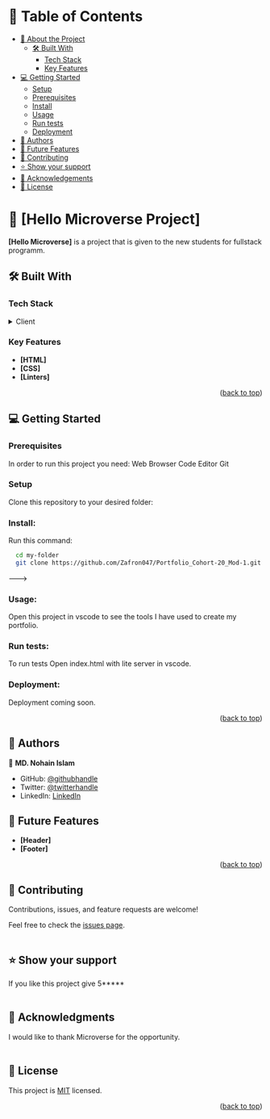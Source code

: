 <a name="readme-top"></a>


# 📗 Table of Contents

- [📖 About the Project](#about-project)
  - [🛠 Built With](#built-with)
    - [Tech Stack](#tech-stack)
    - [Key Features](#key-features)
- [💻 Getting Started](#getting-started)
  - [Setup](#setup)
  - [Prerequisites](#prerequisites)
  - [Install](#install)
  - [Usage](#usage)
  - [Run tests](#run-tests)
  - [Deployment](#triangular_flag_on_post-deployment)
- [👥 Authors](#authors)
- [🔭 Future Features](#future-features)
- [🤝 Contributing](#contributing)
- [⭐️ Show your support](#support)
- [🙏 Acknowledgements](#acknowledgements)
- [📝 License](#license)

# 📖 [Hello Microverse Project] <a name="about-project"></a>

**[Hello Microverse]** is a project that is given to the new students for fullstack programm.

## 🛠 Built With <a name="built-with"></a>

### Tech Stack <a name="tech-stack"></a>

<details>
  <summary>Client</summary>
  <ul>
    <li><a href="https://reactjs.org/">HTML</a></li>
    <li><a href="https://reactjs.org/">CSS</a></li>
    <li><a href="https://reactjs.org/">Linters</a></li>
  </ul>
</details>

### Key Features <a name="key-features"></a>

- **[HTML]**
- **[CSS]**
- **[Linters]**

<p align="right">(<a href="#readme-top">back to top</a>)</p>



## 💻 Getting Started <a name="getting-started"></a>

### Prerequisites

In order to run this project you need:
Web Browser
Code Editor
Git

### Setup
Clone this repository to your desired folder:

### Install:
Run this command:
```sh
  cd my-folder
  git clone https://github.com/Zafron047/Portfolio_Cohort-20_Mod-1.git
```

--->

### Usage:

Open this project in vscode to see the tools I have used to create my portfolio.

### Run tests:

To run tests Open index.html with lite server in vscode.

### Deployment:

Deployment coming soon.

<p align="right">(<a href="#readme-top">back to top</a>)</p>

## 👥 Authors <a name="authors"></a>

👤 **MD. Nohain Islam**

- GitHub: [@githubhandle](https://github.com/Zafron047)
- Twitter: [@twitterhandle](https://https://twitter.com/NohainZ)
- LinkedIn: [LinkedIn](https://www.linkedin.com/in/nohain-islam-0261b4148/)

## 🔭 Future Features <a name="future-features"></a>

- **[Header]**
- **[Footer]**

<p align="right">(<a href="#readme-top">back to top</a>)</p>

## 🤝 Contributing <a name="contributing"></a>

Contributions, issues, and feature requests are welcome!

Feel free to check the [issues page](https://github.com/Zafron047/Portfolio_Cohort-20_Mod-1/issues).
<br> <br>

## ⭐️ Show your support <a name="support"></a>

If you like this project give 5**\*** 
<br> <br>

## 🙏 Acknowledgments <a name="acknowledgements"></a>

I would like to thank Microverse for the opportunity.
<br> <br>

## 📝 License <a name="license"></a>

This project is [MIT](./LICENSE) licensed.

<p align="right">(<a href="#readme-top">back to top</a>)</p>

